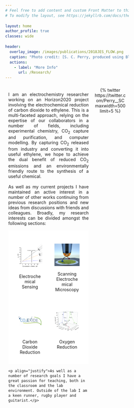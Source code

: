 ```yaml
---
# Feel free to add content and custom Front Matter to this file.
# To modify the layout, see https://jekyllrb.com/docs/themes/#overriding-theme-defaults

layout: home
author_profile: true
classes: wide

header:
  overlay_image: /images/publications/2018JES_FLOW.png
  caption: "Photo credit: [S. C. Perry, produced using Blender 2.7](https://www.blender.org/)"
  actions:
    - label: "More Info"
      url: /Research/
---
```


<style>

* {
    box-sizing: border-box;
}

/* Create two unequal columns that floats next to each other */
.column {
    float: left;
    padding: 10px;
}

.left {
  width: 70%;
}

.right {
  width: 30%;
}

/* Clear floats after the columns */
.row:after {
    content: "";
    display: table;
    clear: both;
}

.grid-container {
  display: grid;
  grid-template-columns: 50% 50%;
  background-color: #ffffff;
  padding: 10px;
}
.grid-item {
  background-color: #ffffff;
  border: 0px solid #ffffff;
  padding: 20px;
  text-align: center;
}

</style>

<body>

<div class="row">
  <div class="column left">
    <p align="justify">I am an electrochemistry researcher working on an Horizon2020 project involving the electrochemical reduction of carbon dioxide to ethylene. 
	This is a multi-faceted approach, relying on the expertise of our collaborators in a number of fields, including experimental chemistry, CO<sub>2</sub> capture and purification, and computer modelling.
	By capturing CO<sub>2</sub> released from industry and converting it into useful ethylene, we hope to achieve the dual benefit of reduced CO<sub>2</sub> emissions and an environmentally friendly route to the synthesis of a useful chemical.<br>
	<br>
	As well as my current projects I have maintained an active interest in a number of other works continuing from previous research positions and new ideas from discussions with friends and colleagues. 
	Broadly, my research interests can be divided amongst the following sections:</p>
	<div class="grid-container">
      <div class="grid-item">
	    <div class="container">
		  <p><a href="/Research/Electrochemical_Sensing"><img src="/images/publications/2018JES_SQ.png" alt="Electrochemical Sensing" style="width:100%;"></a></p>
		  <div class="centered">Electrochemical Sensing</div>
		</div>
	  </div>
	  <div class="grid-item">
	    <div class="container">
		  <p><a href="/Research/Scanning_Electrochemical_Microscopy"><img src="/images/publications/2017CHEMECHEM.jpg" alt="Scanning Electrochemical Microscopy" style="width:100%;"></a></p>
		  <div class="centered">Scanning Electrochemical Microscopy</div>
		</div>
	  </div>
    <!--  <div class="grid-item">
	    <div class="container">
		  <p><a href="/Research/Corrosion"><img src="/images/publications/2017JES_CORR_SQ.png" alt="Corrosion" style="width:100%;"></a></p>
		  <div class="centered">Corrosion</div>
		</div>
	  </div>  -->
      <div class="grid-item">
	    <div class="container">
		  <p><a href="/Research/Carbon_Dioxide_Reduction"><img src="/images/publications/CO2EXIDE.jpg" alt="Carbon Dioxide Reduction" style="width:100%"></a></p>
		  <div class="centered">Carbon Dioxide Reduction</div>
		</div>
	  </div>
      <div class="grid-item">
	    <div class="container">
		  <p><a href="/Research/Oxygen_Reduction"><img src="/images/publications/2016PHYSCHEMCHEMPHYS_SQ.png" alt="Oxygen Reduction" style="width:100%;"></a></p>
		  <div class="centered">Oxygen Reduction</div>
		</div>
	  </div>
    <!--  <div class="grid-item">
	    <div class="container">
		  <p><a href="/Research/Kinetics_and_Digital_Simulation"><img src="/images/publications/2017CHEMECHEM_ECL_SQ.png" style="width:100%;height:100%;overflow:hidden"></a></p>
		  <div class="centered">Kinetics and Digital Simulation</div>
		</div>
	  </div> --> 
    </div>
	
	<p align="justify">As well as a number of research goals I have a great passion for teaching, both in the classroom and the lab environment. Outside of the lab I am a keen runner, rugby player and guitarist.</p>
  </div>
  <div class="column right">
    <div class='jekyll-twitter-plugin' align="center">
      {% twitter https://twitter.com/Perry__SC maxwidth=500 limit=5 %}
    </div>
<br clear="all" />
  </div>
</div>

</body>



